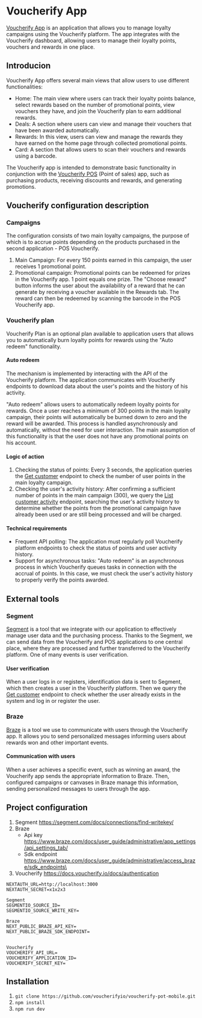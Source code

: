 # Voucherify App
[Voucherify App](https://voucherify-pot-mobile-35601287c1ae.herokuapp.com/) is an application that allows you to manage loyalty campaigns using the Voucherify platform. The app integrates with the Voucherify dashboard, allowing users to manage their loyalty points, vouchers and rewards in one place.

## Introducion
Voucherify App offers several main views that allow users to use different functionalities:
- Home: The main view where users can track their loyalty points balance, select rewards based on the number of promotional points, view vouchers they have, and join the Voucherify plan to earn additional rewards.
- Deals: A section where users can view and manage their vouchers that have been awarded automatically.
- Rewards: In this view, users can view and manage the rewards they have earned on the home page through collected promotional points.
- Card: A section that allows users to scan their vouchers and rewards using a barcode.

The Voucherify app is intended to demonstrate basic functionality in conjunction with the [Voucherify POS](https://voucherify-pot-pos-9defbe226ae2.herokuapp.com/) (Point of sales) app, such as purchasing products, receiving discounts and rewards, and generating promotions.

## Voucherify configuration description
### Campaigns
The configuration consists of two main loyalty campaigns, the purpose of which is to accrue points depending on the products purchased in the second application - POS Voucherify.

1. Main Campaign: For every 150 points earned in this campaign, the user receives 1 promotional point.
2. Promotional campaign: Promotional points can be redeemed for prizes in the Voucherify app. 1 point equals one prize. The "Choose reward" button informs the user about the availability of a reward that he can generate by receiving a voucher available in the Rewards tab. The reward can then be redeemed by scanning the barcode in the POS Voucherify app.

### Voucherify plan
Voucherify Plan is an optional plan available to application users that allows you to automatically burn loyalty points for rewards using the "Auto redeem" functionality.

#### Auto redeem
The mechanism is implemented by interacting with the API of the Voucherify platform. The application communicates with Voucherify endpoints to download data about the user's points and the history of his activity.

"Auto redeem" allows users to automatically redeem loyalty points for rewards. Once a user reaches a minimum of 300 points in the main loyalty campaign, their points will automatically be burned down to zero and the reward will be awarded. This process is handled asynchronously and automatically, without the need for user interaction. The main assumption of this functionality is that the user does not have any promotional points on his account.

#### Logic of action

1. Checking the status of points: Every 3 seconds, the application queries the [Get customer](https://docs.voucherify.io/reference/get-customer) endpoint to check the number of user points in the main loyalty campaign.
2. Checking the user's activity history: After confirming a sufficient number of points in the main campaign (300), we query the [List customer activity](https://docs.voucherify.io/reference/list-customer-activity) endpoint, searching the user's activity history to determine whether the points from the promotional campaign have already been used or are still being processed and will be charged.

#### Technical requirements
- Frequent API polling: The application must regularly poll Voucherify platform endpoints to check the status of points and user activity history.
- Support for asynchronous tasks: "Auto redeem" is an asynchronous process in which Voucherify queues tasks in connection with the accrual of points. In this case, we must check the user's activity history to properly verify the points awarded.

## External tools
### Segment
[Segment](https://www.voucherify.io/integrations/segment) is a tool that we integrate with our application to effectively manage user data and the purchasing process. Thanks to the Segment, we can send data from the Voucherify and POS applications to one central place, where they are processed and further transferred to the Voucherify platform. One of many events is user verification.

#### User verification
When a user logs in or registers, identification data is sent to Segment, which then creates a user in the Voucherify platform. Then we query the [Get customer](https://docs.voucherify.io/reference/get-customer) endpoint to check whether the user already exists in the system and log in or register the user.

### Braze
[Braze](https://www.voucherify.io/integrations/braze) is a tool we use to communicate with users through the Voucherify app. It allows you to send personalized messages informing users about rewards won and other important events.

#### Communication with users
When a user achieves a specific event, such as winning an award, the Voucherify app sends the appropriate information to Braze. Then, configured campaigns or canvases in Braze manage this information, sending personalized messages to users through the app.

## Project configuration
1. Segment https://segment.com/docs/connections/find-writekey/
2. Braze
   - Api key https://www.braze.com/docs/user_guide/administrative/app_settings/api_settings_tab/
   - Sdk endpoint https://www.braze.com/docs/user_guide/administrative/access_braze/sdk_endpoints\
3. Voucherify https://docs.voucherify.io/docs/authentication

```
NEXTAUTH_URL=http://localhost:3000
NEXTAUTH_SECRET=x1x2x3

Segment
SEGMENTIO_SOURCE_ID=
SEGMENTIO_SOURCE_WRITE_KEY=

Braze
NEXT_PUBLIC_BRAZE_API_KEY=
NEXT_PUBLIC_BRAZE_SDK_ENDPOINT=


Voucherify
VOUCHERIFY_API_URL=
VOUCHERIFY_APPLICATION_ID=
VOUCHERIFY_SECRET_KEY=
```

## Installation
1. `git clone https://github.com/voucherifyio/voucherify-pot-mobile.git`
2. `npm install`
3. `npm run dev`
